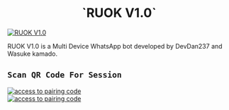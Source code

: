 <h1 align="center">`RUOK V1.0`<br></h1>

<a href="https://files.catbox.moe/y3a923.jpg"><img src="https://files.catbox.moe/y3a923.jpg" alt="RUOK V1.0" border="0"></a>
<p align="center">

RUOK V1.0 is a Multi Device WhatsApp bot developed by DevDan237 and Wasuke kamado. 
## `Scan QR Code For Session`
<a href='https://web-paired.onrender.com' target="_blank">
  <img alt='access to pairing code' src='https://img.shields.io/badge/Get%20Pairing%20Code-orange?style=for-the-badge&logo=opencv&logoColor=black'/>
</a>
<br> 
<a href='https://devdan237-session.onrender.com' target="_blank">
  <img alt='access to pairing code' src='https://img.shields.io/badge/Get%20Pairing%20Code-blue?style=for-the-badge&logo=opencv&logoColor=yellow'/>
</a>
<br> 
